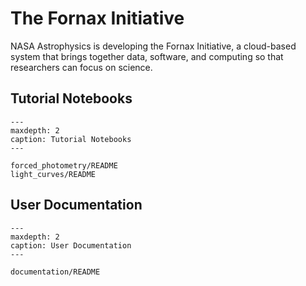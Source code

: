 # The Fornax Initiative

NASA Astrophysics is developing the Fornax Initiative, a cloud-based system that
brings together data, software, and computing so that researchers can focus on science.


## Tutorial Notebooks

```{toctree}
---
maxdepth: 2
caption: Tutorial Notebooks
---

forced_photometry/README
light_curves/README
```


## User Documentation

```{toctree}
---
maxdepth: 2
caption: User Documentation
---

documentation/README

```
